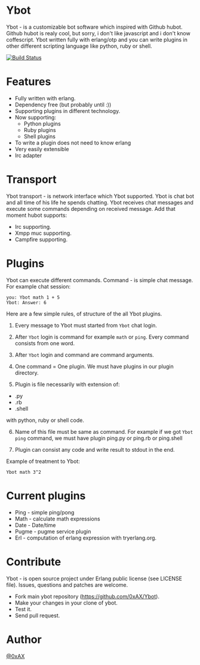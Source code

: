 Ybot
===============

Ybot - is a customizable bot software which inspired with Github hubot. Github hubot is realy cool, but sorry, i don't like javascript and i don't know coffescript. Ybot written fully with erlang/otp and you can write plugins in other different scripting language like python, ruby or shell. 

[![Build Status](https://travis-ci.org/0xAX/Ybot.png)](https://travis-ci.org/0xAX/Ybot)

Features
=========

  * Fully written with erlang.
  * Dependency free (but probably until :))
  * Supporting plugins in different technology. 
  * Now supporting:
    * Python plugins
    * Ruby plugins
    * Shell plugins
  * To write a plugin does not need to know erlang
  * Very easily extensible
  * Irc adapter

Transport
==========

Ybot transport - is network interface which Ybot supported. Ybot is chat bot and all time of his life he spends chatting. Ybot receives chat messages and execute some commands depending on received message. Add that moment hubot supports:

  * Irc supporting.
  * Xmpp muc supporting. 
  * Campfire supporting.

Plugins
==========

Ybot can execute different commands. Command - is simple chat message. For example chat session:

```
you: Ybot math 1 + 5
Ybot: Answer: 6
```

Here are a few simple rules, of structure of the all Ybot plugins.

1. Every message to Ybot must started from `Ybot` chat login.

2. After `Ybot` login is command for example `math` or `ping`. Every command consists from one word.

3. After `Ybot` login and command are command arguments.

4. One command = One plugin. We must have plugins in our plugin directory.

5. Plugin is file necessarily with extension of:

  * .py
  * .rb
  * .shell

with python, ruby or shell code.

6. Name of this file must be same as command. For example if we got `Ybot ping` command, we must have plugin ping.py or ping.rb or ping.shell

7. Plugin can consist any code and write result to stdout in the end.

Example of treatment to Ybot:

```
Ybot math 3^2
```

Current plugins
================

  * Ping - simple ping/pong
  * Math - calculate math expressions
  * Date - Date/time
  * Pugme - pugme service plugin
  * Erl   - computation of erlang expression with tryerlang.org.


Contribute
============

Ybot - is open source project under Erlang public license (see LICENSE file). Issues, questions and patches are welcome.

  * Fork main ybot repository (https://github.com/0xAX/Ybot).
  * Make your changes in your clone of ybot.
  * Test it.
  * Send pull request.

Author
========

[@0xAX](https://twitter.com/0xAX)
